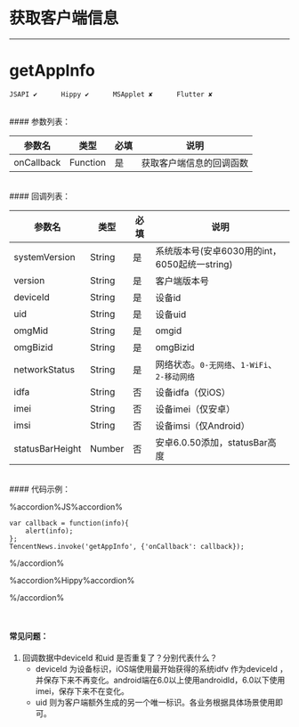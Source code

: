 # 获取客户端信息 
---
# getAppInfo

```
JSAPI ✔      Hippy ✔      MSApplet ✘      Flutter ✘
```
<br>
#### 参数列表：

|参数名|类型|必填|说明|
|-|-|-|-| 
| onCallback | Function |是|获取客户端信息的回调函数|
<br>
#### 回调列表：

|参数名|类型|必填|说明|
|-|-|-|-| 
|systemVersion|String|是|系统版本号(安卓6030用的int，6050起统一string)|
|version|String|是|客户端版本号| 
|deviceId|String|是|设备id| 
|uid|String|是|设备uid| 
|omgMid|String|是|omgid| 
|omgBizid|String|是|omgBizid| 
|networkStatus|String|是|网络状态。`0-无网络`、`1-WiFi`、`2-移动网络`| 
|idfa|String|否|设备idfa（仅iOS）| 
|imei|String|否|设备imei（仅安卓）| 
|imsi|String|否|设备imsi（仅Android）| 
|statusBarHeight|Number|否|安卓6.0.50添加，statusBar高度|

<br>
#### 代码示例：


%accordion%JS%accordion%

```
var callback = function(info){
    alert(info);
};
TencentNews.invoke('getAppInfo', {'onCallback': callback});

```

%/accordion%

%accordion%Hippy%accordion%

%/accordion%


<br>

#### 常见问题：

1. 回调数据中deviceId 和uid 是否重复了？分别代表什么？
	- deviceId 为设备标识，iOS端使用最开始获得的系统idfv 作为deviceId ，并保存下来不再变化。android端在6.0以上使用androidId，6.0以下使用imei，保存下来不在变化。
	- uid 则为客户端额外生成的另一个唯一标识。各业务根据具体场景使用即可。

